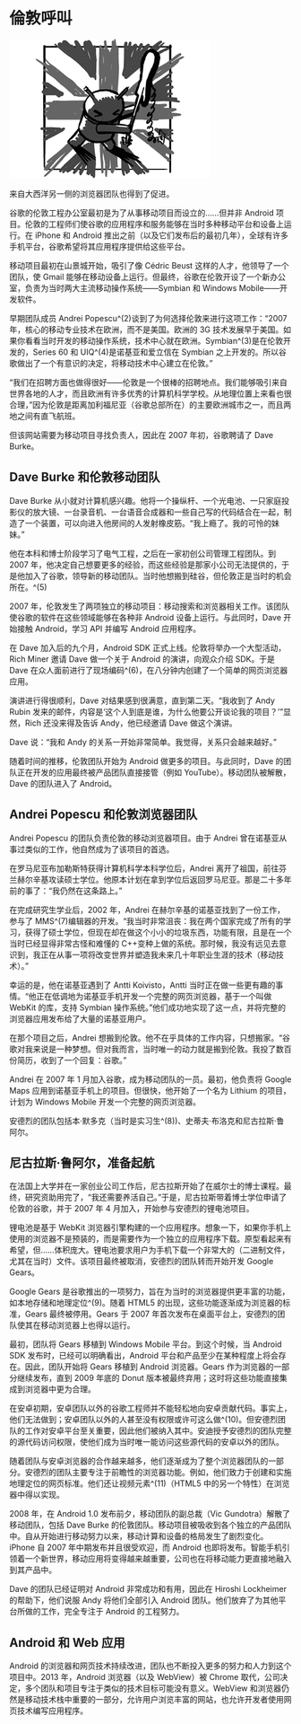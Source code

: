 # 倫敦呼叫

![g18001](img/g18001.png)

来自大西洋另一侧的浏览器团队也得到了促进。

谷歌的伦敦工程办公室最初是为了从事移动项目而设立的……但并非 Android 项目。伦敦的工程师们使谷歌的应用程序和服务能够在当时多种移动平台和设备上运行。在 iPhone 和 Android 推出之前（以及它们发布后的最初几年），全球有许多手机平台，谷歌希望将其应用程序提供给这些平台。

移动项目最初在山景城开始，吸引了像 Cédric Beust 这样的人才，他领导了一个团队，使 Gmail 能够在移动设备上运行。但最终，谷歌在伦敦开设了一个新办公室，负责为当时两大主流移动操作系统——Symbian 和 Windows Mobile——开发软件。

早期团队成员 Andrei Popescu^(2)谈到了为何选择伦敦来进行这项工作：“2007 年，核心的移动专业技术在欧洲，而不是美国。欧洲的 3G 技术发展早于美国。如果你看看当时开发的移动操作系统，技术中心就在欧洲。Symbian^(3)是在伦敦开发的，Series 60 和 UIQ^(4)是诺基亚和爱立信在 Symbian 之上开发的。所以谷歌做出了一个有意识的决定，将移动技术中心建立在伦敦。”

“我们在招聘方面也做得很好——伦敦是一个很棒的招聘地点。我们能够吸引来自世界各地的人才，而且欧洲有许多优秀的计算机科学学校。从地理位置上来看也很合理，”因为伦敦是距离加利福尼亚（谷歌总部所在）的主要欧洲城市之一，而且两地之间有直飞航班。

但该网站需要为移动项目寻找负责人，因此在 2007 年初，谷歌聘请了 Dave Burke。

## Dave Burke 和伦敦移动团队

Dave Burke 从小就对计算机感兴趣。他将一个操纵杆、一个光电池、一只家庭投影仪的放大镜、一台录音机、一台语音合成器和一些自己写的代码结合在一起，制造了一个装置，可以向进入他房间的人发射橡皮筋。“我上瘾了。我的可怜的妹妹。”

他在本科和博士阶段学习了电气工程，之后在一家初创公司管理工程团队。到 2007 年，他决定自己想要更多的经验，而这些经验是那家小公司无法提供的，于是他加入了谷歌，领导新的移动团队。当时他想搬到硅谷，但伦敦正是当时的机会所在。^(5)

2007 年，伦敦发生了两项独立的移动项目：移动搜索和浏览器相关工作。该团队使谷歌的软件在这些领域能够在各种非 Android 设备上运行。与此同时，Dave 开始接触 Android，学习 API 并编写 Android 应用程序。

在 Dave 加入后的九个月，Android SDK 正式上线。伦敦将举办一个大型活动，Rich Miner 邀请 Dave 做一个关于 Android 的演讲，向观众介绍 SDK。于是 Dave 在众人面前进行了现场编码^(6)，在八分钟内创建了一个简单的网页浏览器应用。

演讲进行得很顺利，Dave 对结果感到很满意，直到第二天。“我收到了 Andy Rubin 发来的邮件，内容是‘这个人到底是谁，为什么他要公开谈论我的项目？’”显然，Rich 还没来得及告诉 Andy，他已经邀请 Dave 做这个演讲。

Dave 说：“我和 Andy 的关系一开始非常简单。我觉得，关系只会越来越好。”

随着时间的推移，伦敦团队开始为 Android 做更多的项目。与此同时，Dave 的团队正在开发的应用最终被产品团队直接接管（例如 YouTube）。移动团队被解散，Dave 的团队进入了 Android。

## Andrei Popescu 和伦敦浏览器团队

Andrei Popescu 的团队负责伦敦的移动浏览器项目。由于 Andrei 曾在诺基亚从事过类似的工作，他自然成为了该项目的首选。

在罗马尼亚布加勒斯特获得计算机科学本科学位后，Andrei 离开了祖国，前往芬兰赫尔辛基攻读硕士学位。他原本计划在拿到学位后返回罗马尼亚。那是二十多年前的事了：“我仍然在这条路上。”

在完成研究生学业后，2002 年，Andrei 在赫尔辛基的诺基亚找到了一份工作，参与了 MMS^(7)编辑器的开发。“我当时非常沮丧：我在两个国家完成了所有的学习，获得了硕士学位，但现在却在做这个小小的垃圾东西，功能有限，且是在一个当时已经显得非常古怪和难懂的 C++变种上做的系统。那时候，我没有远见去意识到，我正在从事一项将改变世界并塑造我未来几十年职业生涯的技术（移动技术）。”

幸运的是，他在诺基亚遇到了 Antti Koivisto，Antti 当时正在做一些更有趣的事情。“他正在低调地为诺基亚手机开发一个完整的网页浏览器，基于一个叫做 WebKit 的库，支持 Symbian 操作系统。”他们成功地实现了这一点，并将完整的浏览器应用发布给了大量的诺基亚用户。

在那个项目之后，Andrei 想搬到伦敦。他不在乎具体的工作内容，只想搬家。“谷歌对我来说是一种梦想。但对我而言，当时唯一的动力就是搬到伦敦。我投了数百份简历，收到了一个回复：谷歌。”

Andrei 在 2007 年 1 月加入谷歌，成为移动团队的一员。最初，他负责将 Google Maps 应用到诺基亚手机上的项目。但很快，他开始了一个名为 Lithium 的项目，计划为 Windows Mobile 开发一个完整的网页浏览器。

安德烈的团队包括本·默多克（当时是实习生^(8))、史蒂夫·布洛克和尼古拉斯·鲁阿尔。

## 尼古拉斯·鲁阿尔，准备起航

在法国上大学并在一家创业公司工作后，尼古拉斯开始了在威尔士的博士课程。最终，研究资助用完了，“我还需要养活自己。”于是，尼古拉斯带着博士学位申请了伦敦的谷歌，并于 2007 年 4 月加入，开始参与安德烈的锂电池项目。

锂电池是基于 WebKit 浏览器引擎构建的一个应用程序。想象一下，如果你手机上使用的浏览器不是预装的，而是需要作为一个独立的应用程序下载。原型看起来有希望，但……体积庞大。锂电池要求用户为手机下载一个非常大的（二进制文件，尤其在当时）文件。该项目最终被取消，安德烈的团队转而开始开发 Google Gears。

Google Gears 是谷歌推出的一项努力，旨在为当时的浏览器提供更丰富的功能，如本地存储和地理定位^(9)。随着 HTML5 的出现，这些功能逐渐成为浏览器的标准，Gears 最终被停用。Gears 于 2007 年首次发布在桌面平台上，安德烈的团队使其在移动浏览器上也得以运行。

最初，团队将 Gears 移植到 Windows Mobile 平台。到这个时候，当 Android SDK 发布时，已经可以明确看出，Android 平台和产品至少在某种程度上将会存在。因此，团队开始将 Gears 移植到 Android 浏览器。Gears 作为浏览器的一部分继续发布，直到 2009 年底的 Donut 版本被最终弃用；这时将这些功能直接集成到浏览器中更为合理。

在安卓初期，安卓团队以外的谷歌工程师并不能轻松地向安卓贡献代码。事实上，他们无法做到；安卓团队以外的人甚至没有权限或许可这么做^(10)。但安德烈团队的工作对安卓平台至关重要，因此他们被纳入其中。安迪授予安德烈的团队完整的源代码访问权限，使他们成为当时唯一能访问这些源代码的安卓以外的团队。

随着团队与安卓浏览器的合作越来越多，他们逐渐成为了整个浏览器团队的一部分。安德烈的团队主要专注于前瞻性的浏览器功能。例如，他们致力于创建和实施地理定位的网页标准。他们还让视频元素^(11)（HTML5 中的另一个特性）在浏览器中得以实现。

2008 年，在 Android 1.0 发布前夕，移动团队的副总裁（Vic Gundotra）解散了移动团队，包括 Dave Burke 的伦敦团队。移动项目被吸收到各个独立的产品团队中。自从开始进行移动努力以来，移动计算和设备的格局发生了剧烈变化。iPhone 自 2007 年中期发布并且很受欢迎，而 Android 也即将发布。智能手机引领着一个新世界，移动应用将变得越来越重要，公司也在将移动能力更直接地融入到其产品中。

Dave 的团队已经证明对 Android 非常成功和有用，因此在 Hiroshi Lockheimer 的帮助下，他们说服 Andy 将他们全部引入 Android 团队。他们放弃了为其他平台所做的工作，完全专注于 Android 的工程努力。

## Android 和 Web 应用

Android 的浏览器和网页技术持续改进，团队也不断投入更多的努力和人力到这个项目中。2013 年，Android 浏览器（以及 WebView）被 Chrome 取代，公司决定，多个团队和项目专注于类似的技术目标可能没有意义。WebView 和浏览器仍然是移动技术栈中重要的一部分，允许用户浏览丰富的网站，也允许开发者使用网页技术编写应用程序。
